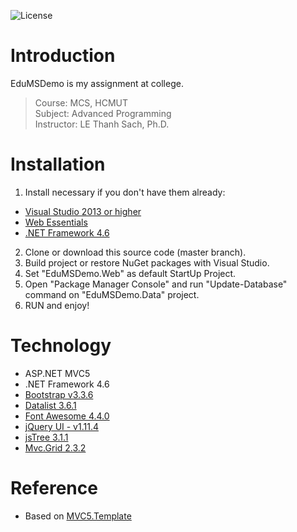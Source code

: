 ![License](https://img.shields.io/badge/license-MIT-green.svg?style=plastic)

# Introduction
EduMSDemo is my assignment at college.
> Course: MCS, HCMUT <br />
> Subject: Advanced Programming<br />
> Instructor: LE Thanh Sach, Ph.D.

# Installation
1. Install necessary if you don't have them already:
  - [Visual Studio 2013 or higher](https://www.visualstudio.com/en-us/downloads/download-visual-studio-vs.aspx)
  - [Web Essentials](http://vswebessentials.com/download)
  - [.NET Framework 4.6](http://getdotnet.azurewebsites.net/target-dotnet-platforms.html)
2. Clone or download this source code (master branch).
3. Build project or restore NuGet packages with Visual Studio.
4. Set "EduMSDemo.Web" as default StartUp Project.
5. Open "Package Manager Console" and run "Update-Database" command on "EduMSDemo.Data" project.
6. RUN and enjoy!

# Technology
- ASP.NET MVC5
- .NET Framework 4.6
- [Bootstrap v3.3.6](http://getbootstrap.com/)
- [Datalist 3.6.1](https://github.com/NonFactors/MVC5.Datalist)
- [Font Awesome 4.4.0](http://fontawesome.io)
- [jQuery UI - v1.11.4](http://jqueryui.com)
- [jsTree 3.1.1](http://jstree.com/)
- [Mvc.Grid 2.3.2](https://github.com/NonFactors/MVC5.Grid)

# Reference
- Based on [MVC5.Template](https://github.com/NonFactors/MVC5.Template)
